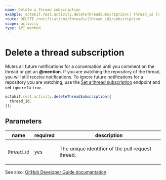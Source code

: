 ```yaml
---
name: Delete a thread subscription
example: octokit.rest.activity.deleteThreadSubscription({ thread_id })
route: DELETE /notifications/threads/{thread_id}/subscription
scope: activity
type: API method
---
```


# Delete a thread subscription

Mutes all future notifications for a conversation until you comment on the thread or get an **@mention**. If you are watching the repository of the thread, you will still receive notifications. To ignore future notifications for a repository you are watching, use the [Set a thread subscription](https://docs.github.com/rest/reference/activity#set-a-thread-subscription) endpoint and set `ignore` to `true`.

```js
octokit.rest.activity.deleteThreadSubscription({
  thread_id,
});
```

## Parameters

<table>
  <thead>
    <tr>
      <th>name</th>
      <th>required</th>
      <th>description</th>
    </tr>
  </thead>
  <tbody>
    <tr><td>thread_id</td><td>yes</td><td>

The unique identifier of the pull request thread.

</td></tr>
  </tbody>
</table>

See also: [GitHub Developer Guide documentation](https://docs.github.com/rest/reference/activity#delete-a-thread-subscription).
